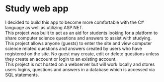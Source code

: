 # Study web app
I decided to build this app to become more comfortable with the C# language as well as utilizing ASP.NET. <br />
This project was built to act as an aid for students looking for a platform to share computer science questions and answers to assist with studying. <br />
This project allows anyone (guests) to enter the site and view computer science related questions and answers created by users who have registered on the site. No guest may create, edit or delete questions unless they create an account or login to an existing account. <br />
This project is not hosted on a webserver but will work locally and stores users logins, questions and answers in a database which is accessed via SQL statements.

